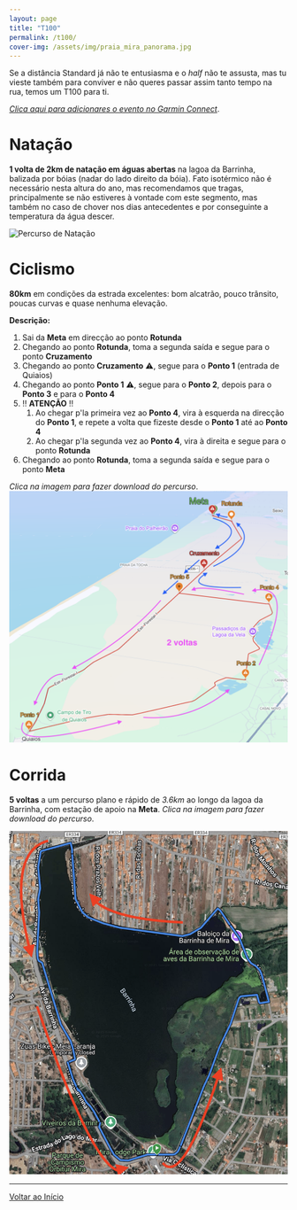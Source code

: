 ```yaml
---
layout: page
title: "T100"
permalink: /t100/
cover-img: /assets/img/praia_mira_panorama.jpg
---
```


Se a distância Standard já não te entusiasma e o *half* não te assusta, mas tu vieste também para conviver e não queres passar assim tanto tempo na rua, temos um T100 para ti.

[*Clica aqui para adicionares o evento no Garmin Connect*](https://connect.garmin.com/modern/event/a0670862-fb67-4df7-90a8-53dfc11b6f2c).

# Natação

**1 volta de 2km de natação em águas abertas** na lagoa da Barrinha, balizada por bóias (nadar do lado direito da bóia). Fato isotérmico não é necessário nesta altura do ano, mas recomendamos que tragas, principalmente se não estiveres à vontade com este segmento, mas também no caso de chover nos dias antecedentes e por conseguinte a temperatura da água descer.

<img src="/assets/img/t100_swim_map.png" alt="Percurso de Natação">

# Ciclismo

**80km** em condições da estrada excelentes: bom alcatrão, pouco trânsito, poucas curvas e quase nenhuma elevação.

**Descrição:**

1. Sai da **Meta** em direcção ao ponto **Rotunda**
2. Chegando ao ponto **Rotunda**, toma a segunda saída e segue para o ponto **Cruzamento**
3. Chegando ao ponto **Cruzamento** ⚠️, segue para o **Ponto 1** (entrada de Quiaios)
4. Chegando ao ponto **Ponto 1** ⚠️, segue para o **Ponto 2**, depois para o **Ponto 3** e para o **Ponto 4**
5. ‼️ **ATENÇÃO** ‼️
   1. Ao chegar p'la primeira vez ao **Ponto 4**, vira à esquerda na direcção do **Ponto 1**, e repete a volta que fizeste desde o **Ponto 1** até ao **Ponto 4**
   2. Ao chegar p'la segunda vez ao **Ponto 4**, vira à direita e segue para o ponto **Rotunda**
6. Chegando ao ponto **Rotunda**, toma a segunda saída e segue para o ponto **Meta**

*Clica na imagem para fazer download do percurso*.
<a href="/assets/courses/trizua_bike_t100.fit" title="Descarregar ficheiro FIT do percurso de Ciclismo">
    <img src="/assets/img/t100_bike_map.png">
</a>


# Corrida

**5 voltas** a um percurso plano e rápido de *3.6km* ao longo da lagoa da Barrinha, com estação de apoio na **Meta**. *Clica na imagem para fazer download do percurso*.

<a href="/assets/courses/trizua_run_t100.fit" title="Descarregar ficheiro FIT do percurso de Corrida">
    <img src="/assets/img/t100_run_map.png">
</a>

---

[Voltar ao Início](/)
